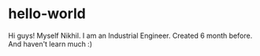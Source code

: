 # hello-world

Hi guys!
Myself Nikhil. I am an Industrial Engineer.
Created 6 month before. And haven't learn much :)

